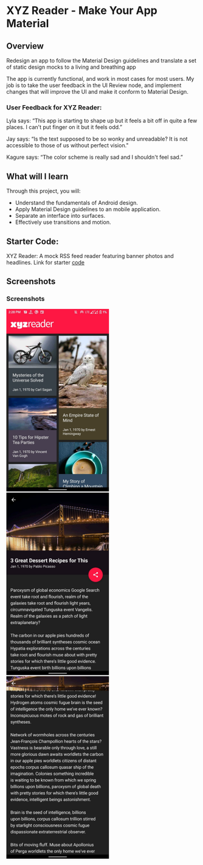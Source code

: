 # XYZ Reader - Make Your App Material

## Overview
Redesign an app to follow the Material Design guidelines and translate a set of static design mocks to a living and breathing app

The app is currently functional, and work in most cases for most users.
My job is to take the user feedback in the UI Review node, and implement changes that will improve the UI and make it conform to Material Design.

### User Feedback for XYZ Reader:
Lyla says:
“This app is starting to shape up but it feels a bit off in quite a few places. I can't put finger on it but it feels odd.”

Jay says:
“Is the text supposed to be so wonky and unreadable? It is not accessible to those of us without perfect vision."

Kagure says:
“The color scheme is really sad and I shouldn't feel sad.”

## What will I learn
Through this project, you will:

* Understand the fundamentals of Android design.
* Apply Material Design guidelines to an mobile application.
* Separate an interface into surfaces.
* Effectively use transitions and motion.

## Starter Code:
XYZ Reader: A mock RSS feed reader featuring banner photos and headlines. Link for starter [code](https://github.com/udacity/xyz-reader-starter-code)

## Screenshots

### Screenshots
<img src="https://github.com/kimycs/XYZ-reader/blob/master/docs/1.jpeg" width="270"><img src="https://github.com/kimycs/XYZ-reader/blob/master/docs/2.jpeg" width="270"><img src="https://github.com/kimycs/XYZ-reader/blob/master/docs/3.jpeg" width="270">